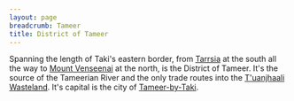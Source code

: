 ```yaml
---
layout: page
breadcrumb: Tameer
title: District of Tameer
---
```


Spanning the length of Taki's eastern border, from [Tarrsia](../../tarrsia/) at the south all the way to [Mount Venseenai](../../venseenai) at the north, is the District of Tameer.  It's the source of the Tameerian River and the only trade routes into the [T'uanjhaali Wasteland](../../wasteland/).  It's capital is the city of [Tameer-by-Taki](tameer-by-taki).
